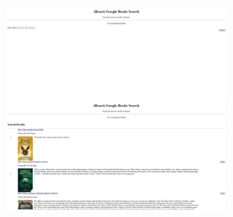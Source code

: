 ![alt text](https://github.com/adrianctwo/googleBooks/blob/master/Image/Google%20Books%20Home%20Page.PNG?raw=true)
![alt text](https://github.com/adrianctwo/googleBooks/blob/master/Image/Google%20Books%20Search%20Page.PNG?raw=true)